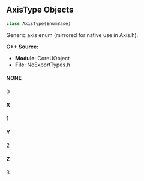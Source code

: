 ## AxisType Objects

```python
class AxisType(EnumBase)
```

Generic axis enum (mirrored for native use in Axis.h).

**C++ Source:**

- **Module**: CoreUObject
- **File**: NoExportTypes.h

<a id="unreal.AxisType.NONE"></a>

#### NONE

0

<a id="unreal.AxisType.X"></a>

#### X

1

<a id="unreal.AxisType.Y"></a>

#### Y

2

<a id="unreal.AxisType.Z"></a>

#### Z

3

<a id="unreal.Unit"></a>